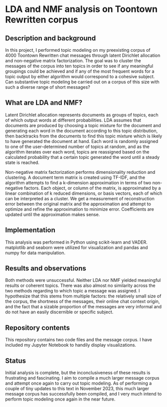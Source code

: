 # LDA and NMF analysis on Toontown Rewritten corpus

## Description and background
In this project, I performed topic modeling on my preexisting corpus of 4000 Toontown Rewritten chat messages through latent Dirichlet allocation and non-negative matrix factorization. The goal was to cluster the messages of the corpus into ten topics in order to see if any meaningful groupings could be achieved and if any of the most frequent words for a topic output by either algorithm would correspond to a cohesive subject. Can substantive topic modeling be carried out on a corpus of this size with such a diverse range of short messages?

## What are LDA and NMF?
Latent Dirichlet allocation represents documents as groups of topics, each of which output words at different probabilities. LDA assumes that documents are produced by choosing a topic mixture for the document and generating each word in the document according to this topic distribution, then backtracks from the documents to find this topic mixture which is likely to have generated the document at hand. Each word is randomly assigned to one of the user-determined number of topics at random, and as the algorithm iterates over each word, topics are reassigned based on the calculated probability that a certain topic generated the word until a steady state is reached. 

Non-negative matrix factorization performs dimensionality reduction and clustering. A document term matrix is created using TF-IDF, and the algorithm attempts to find a k-dimension approximation in terms of two non-negative factors. Each object, or column of the matrix, is approximated by a linear combination of k reduced dimensions, or basis vectors, each of which can be interpreted as a cluster. We get a measurement of reconstruction error between the original matrix and the approximation and attempt to optimize and refine the approximation to minimize error. Coefficients are updated until the approximation makes sense. 

## Implementation
This analysis was performed in Python using scikit-learn and VADER. matplotlib and seaborn were utilized for visualization and pandas and numpy for data manipulation.

## Results and observations
Both methods were unsuccessful. Neither LDA nor NMF yielded meaningful results or coherent topics. There was also almost no similarity across the two methods regarding to which topic a message was assigned. I hypothesize that this stems from multiple factors: the relatively small size of the corpus, the shortness of the messages, their online chat context origin, and the fact that a sizable proportion of the messages are very informal and do not have an easily discernible or specific subject.

## Repository contents
This repository contains two code files and the message corpus. I have included my Jupyter Notebook to handily display visualizations. 

## Status
Initial analysis is complete, but the inconclusiveness of these results is frustrating and fascinating. I aim to compile a much larger message corpus and attempt once again to carry out topic modeling. As of performing a couple of tiny updates to this text in November 2023, this much larger message corpus has successfully been compiled, and I very much intend to perform topic modeling once again in the near future.
